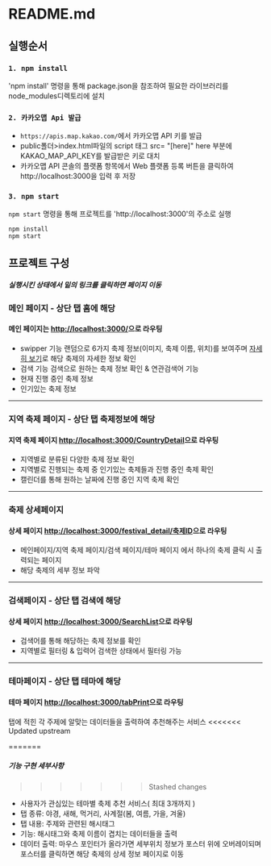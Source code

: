 # README.md

## 실행순서

### `1. npm install`

'npm install' 명령을 통해 package.json을 참조하여 필요한 라이브러리를 node_modules디렉토리에 설치

### `2. 카카오맵 Api 발급`

- `https://apis.map.kakao.com/`에서 카카오맵 API 키를 발급
- public폴더>index.html파일의 script 태그 src= "[here]" here 부분에 KAKAO_MAP_API_KEY를 발급받은 키로 대치
- 카카오맵 API 콘솔의 플랫폼 항목에서 Web 플랫폼 등록 버튼을 클릭하여 http://localhost:3000을 입력 후 저장

### `3. npm start`

`npm start` 명령을 통해 프로젝트를 'http://localhost:3000'의 주소로 실행

    npm install
    npm start

## 프로젝트 구성

##### 실행시킨 상태에서 밑의 링크를 클릭하면 페이지 이동

### 메인 페이지 - 상단 탭 홈에 해당

#### 메인 페이지는 <http://localhost:3000/>으로 라우팅

- swipper 기능
  랜덤으로 6가지 축제 정보(이미지, 축제 이름, 위치)를 보여주며 <U>자세히 보기</U>로 해당 축제의 자세한 정보 확인
- 검색 기능
  검색으로 원하는 축제 정보 확인 & 연관검색어 기능
- 현재 진행 중인 축제 정보
- 인기있는 축제 정보

---

### 지역 축제 페이지 - 상단 탭 축제정보에 해당

#### 지역 축제 페이지 <http://localhost:3000/CountryDetail>으로 라우팅

- 지역별로 분류된 다양한 축제 정보 확인
- 지역별로 진행되는 축제 중 인기있는 축제들과 진행 중인 축제 확인
- 캘린더를 통해 원하는 날짜에 진행 중인 지역 축제 확인

---

### 축제 상세페이지

#### 상세 페이지 <http://localhost:3000/festival_detail/축제ID>으로 라우팅

- 메인페이지/지역 축제 페이지/검색 페이지/테마 페이지 에서 하나의 축제 클릭 시 출력되는 페이지
- 해당 축제의 세부 정보 파악

---

### 검색페이지 - 상단 탭 검색에 해당

#### 상세 페이지 <http://localhost:3000/SearchList>으로 라우팅

- 검색어를 통해 해당하는 축제 정보를 확인
- 지역별로 필터링 & 입력어 검색한 상태에서 필터링 가능

---

### 테마페이지 - 상단 탭 테마에 해당

#### 테마 페이지 <http://localhost:3000/tabPrint>으로 라우팅

탭에 적힌 각 주제에 알맞는 데이터들을 출력하여 추천해주는 서비스
<<<<<<< Updated upstream
 
=======

##### 기능 구현 세부사항

>>>>>>> Stashed changes
- 사용자가 관심있는 테마별 축제 추천 서비스( 최대 3개까지 )
- 탭 종류: 야경, 새해, 먹거리, 사계절(봄, 여름, 가을, 겨울)
- 탭 내용: 주제와 관련된 해시태그
- 기능: 해시태그와 축제 이름이 겹치는 데이터들을 출력
- 데이터 출력: 마우스 포인터가 올라가면 세부위치 정보가 포스터 위에 오버레이되며 포스터를 클릭하면 해당 축제의 상세 정보 페이지로 이동
